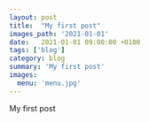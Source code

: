 ```yaml
---
layout: post
title:  "My first post"
images_path: '2021-01-01'
date:   2021-01-01 09:00:00 +0100
tags: ['blog']
category: blog
summary: 'My first post'
images:
  menu: 'menu.jpg'
---
```


My first post